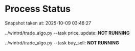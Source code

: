 # Process Status

Snapshot taken at: 2025-10-09 03:48:27

../wintrd/trade_algo.py --task price_update: **NOT RUNNING**

../wintrd/trade_algo.py --task buy_sell: **NOT RUNNING**

